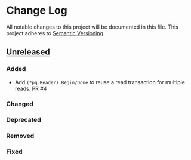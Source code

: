 # Change Log
All notable changes to this project will be documented in this file.
This project adheres to [Semantic Versioning](http://semver.org/).

## [Unreleased]

### Added
- Add `(*pq.Reader).Begin/Done` to reuse a read transaction for multiple reads. PR #4

### Changed

### Deprecated

### Removed

### Fixed


[Unreleased]: https://github.com/elastic/go-structform/compare/v0.0.1...HEAD
